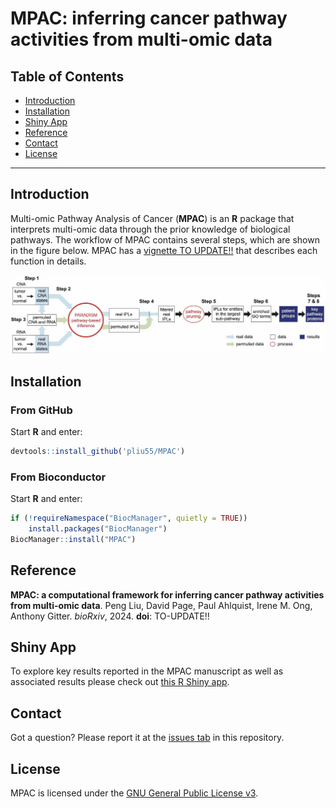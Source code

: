 <!--
![bioc](http://www.bioconductor.org/shields/years-in-bioc/MPAC.svg)](http://bioconductor.org/packages/devel/bioc/html/MPAC.html)
-->

MPAC: inferring cancer pathway activities from multi-omic data
===========================================

Table of Contents
-----------------

* [Introduction](#Introduction)
* [Installation](#Installation)
* [Shiny App](#ShinyApp)
* [Reference](#Reference)
* [Contact](#Contact)
* [License](https://github.com/pliu55/MPAC#-license)

* * *

## <a name='Introduction'></a> Introduction

Multi-omic Pathway Analysis of Cancer (__MPAC__) is an __R__ package that 
interprets multi-omic data through the prior knowledge of biological pathways.
The workflow of MPAC contains several steps, which are shown in 
the figure below.  MPAC has a
[vignette TO UPDATE!!](https://bioconductor.org/packages/devel/bioc/vignettes/pram/inst/doc/pram.pdf) that describes each function in details.

<p align='center'>
    <img src="vignettes/workflow.jpg" width="800">
</p>

## <a name='Installation'></a> Installation

### From GitHub

Start __R__ and enter: 

```r
devtools::install_github('pliu55/MPAC')
```

### From Bioconductor

Start __R__ and enter:

```r
if (!requireNamespace("BiocManager", quietly = TRUE))
    install.packages("BiocManager")
BiocManager::install("MPAC")
```


## <a name="Reference"></a> Reference

__MPAC: a computational framework for inferring cancer pathway activities from multi-omic data__. Peng Liu, David Page, Paul Ahlquist, Irene M. Ong, Anthony Gitter. _bioRxiv_, 2024. __doi__: TO-UPDATE!!


## <a name="ShinyApp"></a> Shiny App

To explore key results reported in the MPAC manuscript as well as associated
results please check out
[this R Shiny app](https://github.com/pliu55/MPAC_Shiny).


## <a name="Contact"></a> Contact

Got a question? Please report it at the [issues tab](https://github.com/pliu55/MPAC/issues) in this repository.

## <a name="License"></a> License

MPAC is licensed under the [GNU General Public License v3](LICENSE.md).
